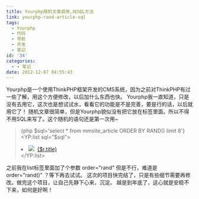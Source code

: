 ```yaml
---
title: Yourphp随机文章调用,纯SQL方法
link: yourphp-rand-article-sql
tags:
  - Yourphp
  - 代码
  - 导航
  - 开发
  - 笔记
id: '34'
categories:
  - - 笔记
date: 2012-12-07 04:55:43
---
```


Yourphp是一个使用ThinkPHP框架开发的CMS系统，因为之前对ThinkPHP有过一些了解，用这个方便修改，以后加什么东西也快。 Yourphp我一直知道，只是没有去用它，这次也是想试试水，看看它的功能是不是完善，要是行的话，以后就用它了！ 随机文章很简单，但是Yourphp貌似没有把它放在标签里面。所以不得不用SQL来写了。这个随机的语句还是第一次用~

> {php $sql='select \* from mmsite\_article ORDER BY RAND() limit 8'} <YP:list sql="$sql"> <li><img src="../Public/images/arrow.gif">&nbsp;&nbsp;<a href="{$r.url}" target="\_blank">{$r.title}</a></li> </YP:list>

之前我在list标签里面加了个参数 order="rand" 但是不行，难道是 order="rand()" ？等下再去试试。 这次的项目快完结了，只是有些细节需要再修改。做完这个项目，让自己先静下心来，沉淀。 越是到年底了，这心就是安稳不下来，如何是好啊！